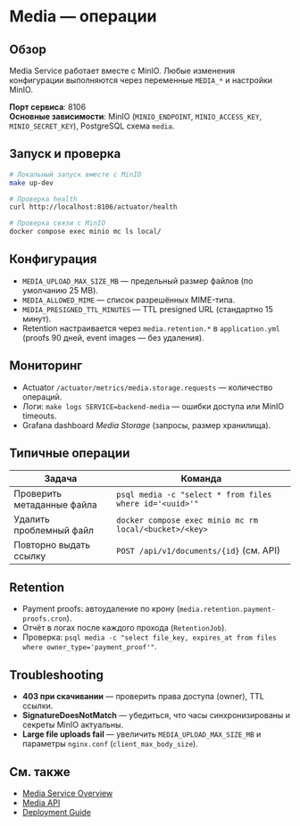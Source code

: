 # Media — операции

## Обзор

Media Service работает вместе с MinIO. Любые изменения конфигурации выполняются через переменные `MEDIA_*` и настройки MinIO.

**Порт сервиса**: 8106  
**Основные зависимости**: MinIO (`MINIO_ENDPOINT`, `MINIO_ACCESS_KEY`, `MINIO_SECRET_KEY`), PostgreSQL схема `media`.

## Запуск и проверка

```bash
# Локальный запуск вместе с MinIO
make up-dev

# Проверка health
curl http://localhost:8106/actuator/health

# Проверка связи с MinIO
docker compose exec minio mc ls local/
```

## Конфигурация

- `MEDIA_UPLOAD_MAX_SIZE_MB` — предельный размер файлов (по умолчанию 25 MB).
- `MEDIA_ALLOWED_MIME` — список разрешённых MIME-типа.
- `MEDIA_PRESIGNED_TTL_MINUTES` — TTL presigned URL (стандартно 15 минут).
- Retention настраивается через `media.retention.*` в `application.yml` (proofs 90 дней, event images — без удаления).

## Мониторинг

- Actuator `/actuator/metrics/media.storage.requests` — количество операций.
- Логи: `make logs SERVICE=backend-media` — ошибки доступа или MinIO timeouts.
- Grafana dashboard *Media Storage* (запросы, размер хранилища).

## Типичные операции

| Задача | Команда |
|--------|---------|
| Проверить метаданные файла | `psql media -c "select * from files where id='<uuid>'"` |
| Удалить проблемный файл | `docker compose exec minio mc rm local/<bucket>/<key>` |
| Повторно выдать ссылку | `POST /api/v1/documents/{id}` (см. API) |

## Retention

- Payment proofs: автоудаление по крону (`media.retention.payment-proofs.cron`).
- Отчёт в логах после каждого прохода (`RetentionJob`).
- Проверка: `psql media -c "select file_key, expires_at from files where owner_type='payment_proof'"`.

## Troubleshooting

- **403 при скачивании** — проверить права доступа (owner), TTL ссылки.
- **SignatureDoesNotMatch** — убедиться, что часы синхронизированы и секреты MinIO актуальны.
- **Large file uploads fail** — увеличить `MEDIA_UPLOAD_MAX_SIZE_MB` и параметры `nginx.conf` (`client_max_body_size`).

## См. также

- [Media Service Overview](README.md)
- [Media API](api.md)
- [Deployment Guide](../../operations/deployment.md)
